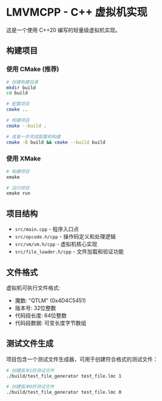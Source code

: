 # LMVMCPP - C++ 虚拟机实现

这是一个使用 C++20 编写的轻量级虚拟机实现。

## 构建项目

### 使用 CMake (推荐)

```bash
# 创建构建目录
mkdir build
cd build

# 配置项目
cmake ..

# 构建项目
cmake --build .

# 或者一步完成配置和构建
cmake -B build && cmake --build build
```

### 使用 XMake

```bash
# 构建项目
xmake

# 运行项目
xmake run
```

## 项目结构

- `src/main.cpp` - 程序入口点
- `src/opcode.h/cpp` - 操作码定义和处理逻辑
- `src/vm/vm.h/cpp` - 虚拟机核心实现
- `src/file_loader.h/cpp` - 文件加载和验证功能

## 文件格式

虚拟机可执行文件格式:
- 魔数: "QTLM" (0x4D4C5451)
- 版本号: 32位整数
- 代码段长度: 64位整数
- 代码段数据: 可变长度字节数组

## 测试文件生成

项目包含一个测试文件生成器，可用于创建符合格式的测试文件：

```bash
# 创建版本1的测试文件
./build/test_file_generator test_file.lmc 1

# 创建版本0的测试文件
./build/test_file_generator test_file.lmc 0
```